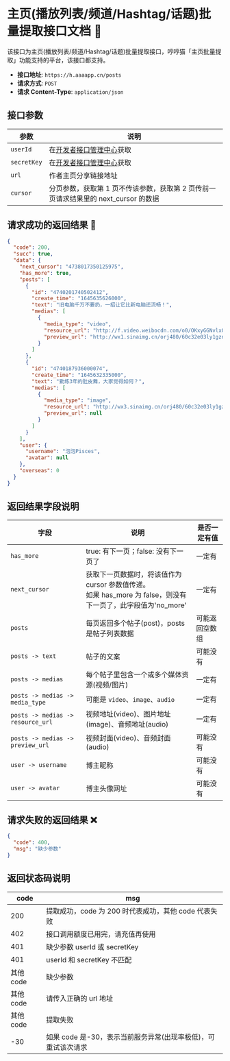 # 主页(播放列表/频道/Hashtag/话题)批量提取接口文档 📄

该接口为主页(播放列表/频道/Hashtag/话题)批量提取接口，哼哼猫「主页批量提取」功能支持的平台，该接口都支持。

- **接口地址**: `https://h.aaaapp.cn/posts`
- **请求方式**: `POST`
- **请求 Content-Type**: `application/json`

## 接口参数

| 参数        | 说明                                                                                |
| ----------- | ----------------------------------------------------------------------------------- |
| `userId`    | 在[开发者接口管理中心](https://h.aaaapp.cn/user/developer)获取                      |
| `secretKey` | 在[开发者接口管理中心](https://h.aaaapp.cn/user/developer)获取                      |
| `url`       | 作者主页分享链接地址                                                                |
| `cursor`    | 分页参数，获取第 1 页不传该参数，获取第 2 页传前一页请求结果里的 next_cursor 的数据 |

## 请求成功的返回结果 🎉

```json
{
  "code": 200,
  "succ": true,
  "data": {
    "next_cursor": "4738017350125975",
    "has_more": true,
    "posts": [
      {
        "id": "4740201740502412",
        "create_time": "1645635626000",
        "text": "旧电脑千万不要扔，一招让它比新电脑还流畅！",
        "medias": [
          {
            "media_type": "video",
            "resource_url": "http://f.video.weibocdn.com/o0/OKxyGGNvlx07TZHhMZlC01041200jdfp0E010.mp4?label=mp4_720p&template=720x1056.24.0&ori=0&ps=1CwnkDw1GXwCQx&Expires=1645685774&ssig=reKoohgbtK&KID=unistore,video",
            "preview_url": "http://wx1.sinaimg.cn/orj480/60c32e03ly1gznxqvfvs5j20k00qpad8.jpg"
          }
        ]
      },
      {
        "id": "4740187936000074",
        "create_time": "1645632335000",
        "text": "勤练3年的肚皮舞，大家觉得如何？",
        "medias": [
          {
            "media_type": "image",
            "resource_url": "http://wx3.sinaimg.cn/orj480/60c32e03ly1gznw662vcxj20k00sw75q.jpg",
            "preview_url": null
          }
        ]
      }
    ],
    "user": {
      "username": "泡泡Pisces",
      "avatar": null
    },
    "overseas": 0
  }
}
```

## 返回结果字段说明

| 字段                              | 说明                                                                                                            | 是否一定有值   |
| --------------------------------- | --------------------------------------------------------------------------------------------------------------- | -------------- |
| `has_more`                        | true: 有下一页；false: 没有下一页了                                                                             | 一定有         |
| `next_cursor`                     | 获取下一页数据时，将该值作为 cursor 参数值传递。<br>如果 has_more 为 false，则没有下一页了，此字段值为'no_more' | 一定有         |
| `posts`                           | 每页返回多个帖子(post)，posts 是帖子列表数据                                                                    | 可能返回空数组 |
| `posts -> text`                   | 帖子的文案                                                                                                      | 可能没有       |
| `posts -> medias`                 | 每个帖子里包含一个或多个媒体资源(视频/图片)                                                                     | 一定有         |
| `posts -> medias -> media_type`   | 可能是 `video`、`image`、`audio`                                                                                | 一定有         |
| `posts -> medias -> resource_url` | 视频地址(video)、图片地址(image)、音频地址(audio)                                                               | 一定有         |
| `posts -> medias -> preview_url`  | 视频封面(video)、音频封面(audio)                                                                                | 可能没有       |
| `user -> username`                | 博主昵称                                                                                                        | 可能没有       |
| `user -> avatar`                  | 博主头像网址                                                                                                    | 可能没有       |

## 请求失败的返回结果 ❌

```json
{
  "code": 400,
  "msg": "缺少参数"
}
```

## 返回状态码说明

| code      | msg                                                           |
| --------- | ------------------------------------------------------------- |
| 200       | 提取成功，code 为 200 时代表成功，其他 code 代表失败          |
| 402       | 接口调用额度已用完，请充值再使用                              |
| 401       | 缺少参数 userId 或 secretKey                                  |
| 401       | userId 和 secretKey 不匹配                                    |
| 其他 code | 缺少参数                                                      |
| 其他 code | 请传入正确的 url 地址                                         |
| 其他 code | 提取失败                                                      |
| -30       | 如果 code 是-30，表示当前服务异常(出现率极低)，可重试该次请求 |
